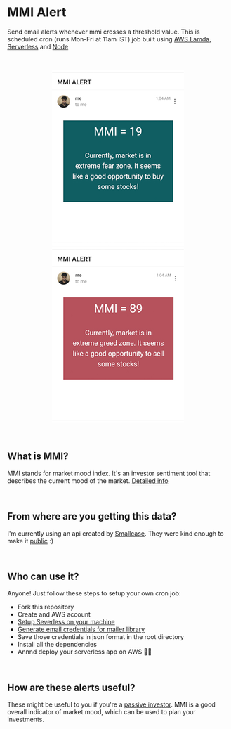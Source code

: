 # MMI Alert
Send email alerts whenever mmi crosses a threshold value. This is scheduled cron (runs Mon-Fri at 11am IST) job built using [AWS Lamda](https://aws.amazon.com/lambda/), [Serverless](https://serverless.com/) and [Node](https://nodejs.org/en/)

<br />

<p align="center">
  <img src="./fear.jpg" style=/>
  <img src="./greed.jpg" />
</p>

<br />

## What is MMI?
MMI stands for market mood index. It's an investor sentiment tool that describes the current mood of the market. [Detailed info](https://medium.com/making-smalltalk/3-month-market-prediction-with-mmi-c497dd9d4739)

<br />

## From where are you getting this data?
I'm currently using an api created by [Smallcase](https://www.smallcase.com/). They were kind enough to make it [public](https://mmi.smallcase.com) :)

<br />

## Who can use it?
Anyone! Just follow these steps to setup your own cron job:
- Fork this repository
- Create and AWS account
- [Setup Severless on your machine](https://serverless.com/framework/docs/providers/aws/guide/quick-start/)
- [Generate email credentials for mailer library](https://www.npmjs.com/package/gmail-send#preparational-step-this-step-is-required-only-if-you-are-using-two-step-verrification)
- Save those credentials in json format in the root directory
- Install all the dependencies
- Annnd deploy your serverless app on AWS 🎉🎉

<br />

## How are these alerts useful?
These might be useful to you if you're a [passive investor](https://www.investopedia.com/terms/p/passiveinvesting.asp). MMI is a good overall indicator of market mood, which can be used to plan your investments.
